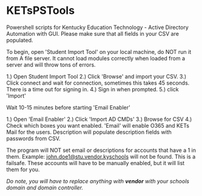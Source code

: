 # KETsPSTools
Powershell scripts for Kentucky Education Technology - Active Directory Automation with GUI.
Please make sure that all fields in your CSV are populated. 


To begin, open 'Student Import Tool' on your local machine, do NOT run it from
A file server. It cannot load modules correctly when loaded from a server and will 
throw tons of errors. 

1.) Open Student Import Tool 
2.) Click 'Browse' and import your CSV. 
3.) Click connect and wait for connection, sometimes this takes 45 seconds. There is a time out for signing in. 
4.) Sign in when prompted.
5.) click 'Import' 

Wait 10-15 minutes before starting 'Email Enabler' 

1.) Open 'Email Enabler' 
2.) Click 'Import AD CMDs' 
3.) Browse for CSV 
4.) Check which boxes you want enabled. 'Email' will enable O365 and KETs Mail for the users. Description will populate description fields with passwords from CSV.

The program will NOT set email or descriptions for accounts that have a 1 in them. Example: john.doe1@stu.vendor.kyschools will not be found. This is a failsafe. These accounts will have to be manually enabled, but it will list them for you. 



*Do note, you will have to replace anything with **vendor** with your schools domain and domain controller.*
